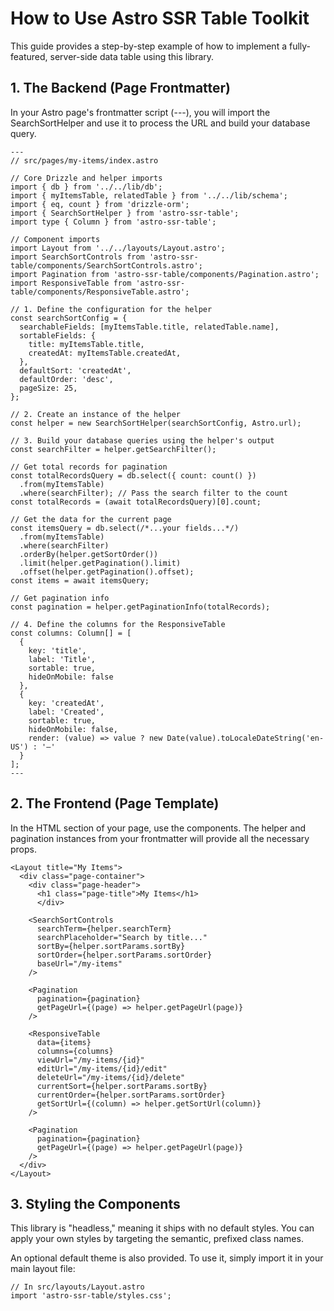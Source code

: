 How to Use Astro SSR Table Toolkit
==================================

This guide provides a step-by-step example of how to implement a fully-featured, server-side data table using this library.

1\. The Backend (Page Frontmatter)
----------------------------------

In your Astro page's frontmatter script (---), you will import the SearchSortHelper and use it to process the URL and build your database query.

```
---
// src/pages/my-items/index.astro

// Core Drizzle and helper imports
import { db } from '../../lib/db';
import { myItemsTable, relatedTable } from '../../lib/schema';
import { eq, count } from 'drizzle-orm';
import { SearchSortHelper } from 'astro-ssr-table';
import type { Column } from 'astro-ssr-table';

// Component imports
import Layout from '../../layouts/Layout.astro';
import SearchSortControls from 'astro-ssr-table/components/SearchSortControls.astro';
import Pagination from 'astro-ssr-table/components/Pagination.astro';
import ResponsiveTable from 'astro-ssr-table/components/ResponsiveTable.astro';

// 1. Define the configuration for the helper
const searchSortConfig = {
  searchableFields: [myItemsTable.title, relatedTable.name],
  sortableFields: {
    title: myItemsTable.title,
    createdAt: myItemsTable.createdAt,
  },
  defaultSort: 'createdAt',
  defaultOrder: 'desc',
  pageSize: 25,
};

// 2. Create an instance of the helper
const helper = new SearchSortHelper(searchSortConfig, Astro.url);

// 3. Build your database queries using the helper's output
const searchFilter = helper.getSearchFilter();

// Get total records for pagination
const totalRecordsQuery = db.select({ count: count() })
  .from(myItemsTable)
  .where(searchFilter); // Pass the search filter to the count
const totalRecords = (await totalRecordsQuery)[0].count;

// Get the data for the current page
const itemsQuery = db.select(/*...your fields...*/)
  .from(myItemsTable)
  .where(searchFilter)
  .orderBy(helper.getSortOrder())
  .limit(helper.getPagination().limit)
  .offset(helper.getPagination().offset);
const items = await itemsQuery;

// Get pagination info
const pagination = helper.getPaginationInfo(totalRecords);

// 4. Define the columns for the ResponsiveTable
const columns: Column[] = [
  { 
    key: 'title', 
    label: 'Title', 
    sortable: true, 
    hideOnMobile: false 
  },
  { 
    key: 'createdAt', 
    label: 'Created', 
    sortable: true, 
    hideOnMobile: false,
    render: (value) => value ? new Date(value).toLocaleDateString('en-US') : '—'
  }
];
---
```

2\. The Frontend (Page Template)
--------------------------------

In the HTML section of your page, use the components. The helper and pagination instances from your frontmatter will provide all the necessary props.

```
<Layout title="My Items">
  <div class="page-container">
    <div class="page-header">
      <h1 class="page-title">My Items</h1>
      </div>

    <SearchSortControls 
      searchTerm={helper.searchTerm}
      searchPlaceholder="Search by title..."
      sortBy={helper.sortParams.sortBy}
      sortOrder={helper.sortParams.sortOrder}
      baseUrl="/my-items"
    />

    <Pagination 
      pagination={pagination} 
      getPageUrl={(page) => helper.getPageUrl(page)} 
    />

    <ResponsiveTable
      data={items}
      columns={columns}
      viewUrl="/my-items/{id}"
      editUrl="/my-items/{id}/edit"
      deleteUrl="/my-items/{id}/delete"
      currentSort={helper.sortParams.sortBy}
      currentOrder={helper.sortParams.sortOrder}
      getSortUrl={(column) => helper.getSortUrl(column)}
    />

    <Pagination 
      pagination={pagination} 
      getPageUrl={(page) => helper.getPageUrl(page)} 
    />
  </div>
</Layout>

```

3\. Styling the Components
--------------------------

This library is "headless," meaning it ships with no default styles. You can apply your own styles by targeting the semantic, prefixed class names.

An optional default theme is also provided. To use it, simply import it in your main layout file:

```
// In src/layouts/Layout.astro
import 'astro-ssr-table/styles.css';
```
